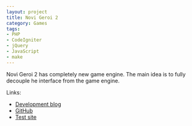 ```yaml
---
layout: project
title: Novi Geroi 2
category: Games
tags:
- PHP
- CodeIgniter
- jQuery
- JavaScript
- make
---
```


Novi Geroi 2 has completely new game engine. The main idea is to fully decouple he interface from the game engine.

Links:

* [Development blog](http://blog.novigeroi.com/)
* [GitHub](https://github.com/aquilax/novigeroi2)
* [Test site](http://beta.novigeroi.com)
